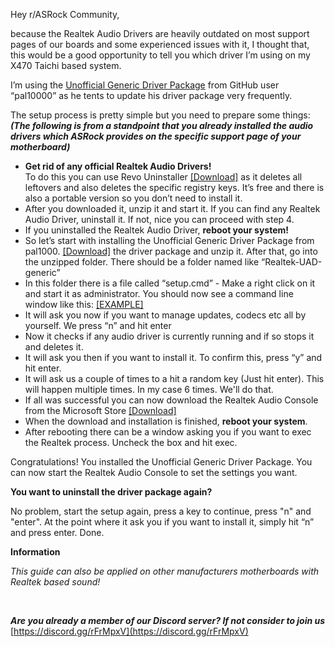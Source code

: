 Hey r/ASRock Community,

because the Realtek Audio Drivers are heavily outdated on most support pages of our boards and some experienced issues with it, I thought that, this would be a good opportunity to tell you which driver I’m using on my X470 Taichi based system.

I’m using the [Unofficial Generic Driver Package](https://github.com/pal1000/Realtek-UAD-generic/releases) from GitHub user “pal10000” as he tents to update his driver package very frequently.

The setup process is pretty simple but you need to prepare some things:  
***(The following is from a standpoint that you already installed the audio drivers which ASRock provides on the specific support page of your motherboard)***

* **Get rid of any official Realtek Audio Drivers!**  
To do this you can use Revo Uninstaller [\[Download\]](https://www.revouninstaller.com/revo-uninstaller-free-download/) as it deletes all leftovers and also deletes the specific registry keys. It’s free and there is also a portable version so you don’t need to install it.
* After you downloaded it, unzip it and start it. If you can find any Realtek Audio Driver, uninstall it. If not, nice you can proceed with step 4.
* If you uninstalled the Realtek Audio Driver, **reboot your system!**
* So let’s start with installing the Unofficial Generic Driver Package from pal1000. [\[Download\]](https://github.com/pal1000/Realtek-UAD-generic/releases) the driver package and unzip it. After that, go into the unzipped folder. There should be a folder named like “Realtek-UAD-generic”
* In this folder there is a file called “setup.cmd” - Make a right click on it and start it as administrator. You should now see a command line window like this: [\[EXAMPLE\]](https://i.botflakes.de/vKahCH.png)
* It will ask you now if you want to manage updates, codecs etc all by yourself. We press “n” and hit enter
* Now it checks if any audio driver is currently running and if so stops it and deletes it.
* It will ask you then if you want to install it. To confirm this, press “y” and hit enter.
* It will ask us a couple of times to a hit a random key (Just hit enter). This will happen multiple times. In my case 6 times. We'll do that.
* If all was successful you can now download the Realtek Audio Console from the Microsoft Store [\[Download\]](https://www.microsoft.com/en-us/p/realtek-audio-control/9p2b8mcsvpln?activetab=pivot:overviewtab)
* When the download and installation is finished, **reboot your system**.
* After rebooting there can be a window asking you if you want to exec the Realtek process. Uncheck the box and hit exec.

Congratulations! You installed the Unofficial Generic Driver Package. You can now start the Realtek Audio Console to set the settings you want.

**You want to uninstall the driver package again?**

No problem, start the setup again, press a key to continue, press "n" and "enter". At the point where it ask you if you want to install it, simply hit “n” and press enter. Done.

**Information**

*This guide can also be applied on other manufacturers motherboards with Realtek based sound!*

&#x200B;

***Are you already a member of our Discord server? If not consider to join us*** [https://discord.gg/rFrMpxV](https://discord.gg/rFrMpxV)